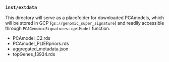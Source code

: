 ### `inst/extdata`
This directory will serve as a placefolder for downloaded PCAmodels, which will 
be stored in GCP (`gs://genomic_super_signature`) and readily accessible through
`PCAGenomicSignatures::getModel` function. 

* PCAmodel_C2.rds
* PCAmodel_PLIERpriors.rds
* aggregated_metadata.json
* topGenes_13934.rds
